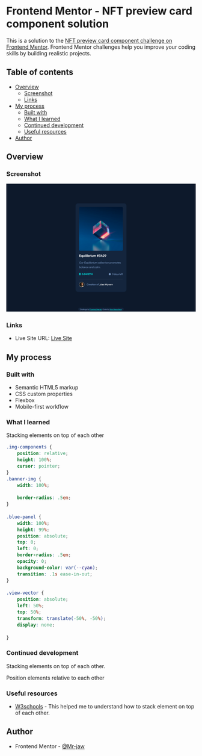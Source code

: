 # Frontend Mentor - NFT preview card component solution

This is a solution to the [NFT preview card component challenge on Frontend Mentor](https://www.frontendmentor.io/challenges/nft-preview-card-component-SbdUL_w0U). Frontend Mentor challenges help you improve your coding skills by building realistic projects. 

## Table of contents

- [Overview](#overview)
  - [Screenshot](#screenshot)
  - [Links](#links)
- [My process](#my-process)
  - [Built with](#built-with)
  - [What I learned](#what-i-learned)
  - [Continued development](#continued-development)
  - [Useful resources](#useful-resources)
- [Author](#author)


## Overview


### Screenshot

![](./screenshot.jpg)


### Links

- Live Site URL: [Live Site](https://beautiful-pudding-8eefb6.netlify.app/)

## My process

### Built with

- Semantic HTML5 markup
- CSS custom properties
- Flexbox
- Mobile-first workflow


### What I learned

Stacking elements on top of each other

```css
.img-components {
    position: relative;
    height: 100%;
    cursor: pointer;
}
.banner-img {
    width: 100%;

    border-radius: .5em;
}

.blue-panel {
    width: 100%;
    height: 99%;
    position: absolute;
    top: 0;
    left: 0;
    border-radius: .5em;
    opacity: 0;
    background-color: var(--cyan);
    transition: .1s ease-in-out;
}

.view-vector {
    position: absolute;
    left: 50%;
    top: 50%;
    transform: translate(-50%, -50%);
    display: none;

}
```

### Continued development

Stacking elements on top of each other.

Position elements relative to each other

### Useful resources

- [W3schools](https://www.w3schools.com/howto/howto_css_image_text.asp) - This helped me to understand how to stack element on top of each other.


## Author

- Frontend Mentor - [@Mr-jaw](https://www.frontendmentor.io/profile/Mr-jaw)
